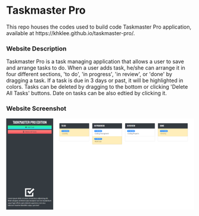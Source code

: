 <h1>Taskmaster Pro</h1>
    <p>This repo houses the codes used to build code Taskmaster Pro application, available at https://khklee.github.io/taskmaster-pro/. </p>
<h3>Website Description</h3>
    <p>Taskmaster Pro is a task managing application that allows a user to save and arrange tasks to do. When a user adds task, he/she can arrange it in four different sections, 'to do', 'in progress', 'in review', or 'done' by dragging a task. If a task is due in 3 days or past, it will be highlighted in colors. Tasks can be deleted by dragging to the bottom or clicking 'Delete All Tasks' buttons. Date on tasks can be also edtied by clicking it.</p>
<h3>Website Screenshot</h3>
    <img src="./assets/images/screenshot.png"/>